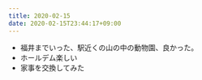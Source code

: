 ```yaml
---
title: 2020-02-15
date: 2020-02-15T23:44:17+09:00
---
```


- 福井までいった、駅近くの山の中の動物園、良かった。
- ホールデム楽しい
- 家事を交換してみた
